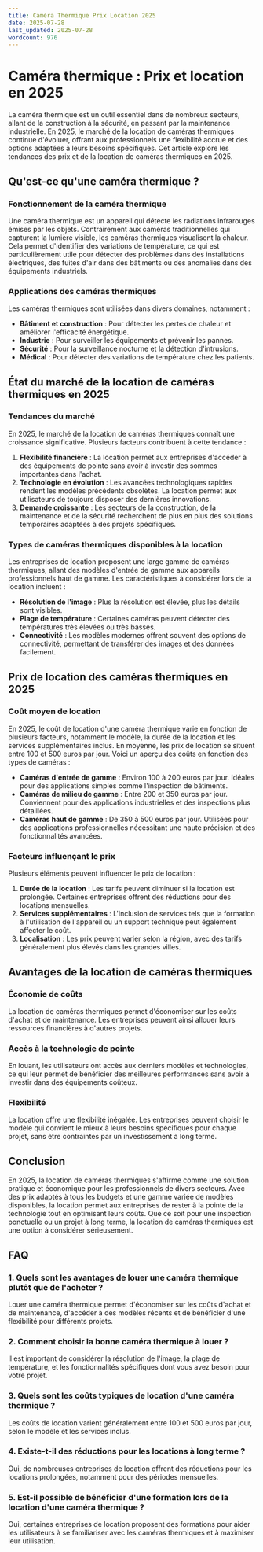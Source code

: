 ```yaml
---
title: Caméra Thermique Prix Location 2025
date: 2025-07-28
last_updated: 2025-07-28
wordcount: 976
---
```


# Caméra thermique : Prix et location en 2025

La caméra thermique est un outil essentiel dans de nombreux secteurs, allant de la construction à la sécurité, en passant par la maintenance industrielle. En 2025, le marché de la location de caméras thermiques continue d'évoluer, offrant aux professionnels une flexibilité accrue et des options adaptées à leurs besoins spécifiques. Cet article explore les tendances des prix et de la location de caméras thermiques en 2025.

## Qu'est-ce qu'une caméra thermique ?

### Fonctionnement de la caméra thermique

Une caméra thermique est un appareil qui détecte les radiations infrarouges émises par les objets. Contrairement aux caméras traditionnelles qui capturent la lumière visible, les caméras thermiques visualisent la chaleur. Cela permet d'identifier des variations de température, ce qui est particulièrement utile pour détecter des problèmes dans des installations électriques, des fuites d'air dans des bâtiments ou des anomalies dans des équipements industriels.

### Applications des caméras thermiques

Les caméras thermiques sont utilisées dans divers domaines, notamment :

- **Bâtiment et construction** : Pour détecter les pertes de chaleur et améliorer l'efficacité énergétique.
- **Industrie** : Pour surveiller les équipements et prévenir les pannes.
- **Sécurité** : Pour la surveillance nocturne et la détection d'intrusions.
- **Médical** : Pour détecter des variations de température chez les patients.

## État du marché de la location de caméras thermiques en 2025

### Tendances du marché

En 2025, le marché de la location de caméras thermiques connaît une croissance significative. Plusieurs facteurs contribuent à cette tendance :

1. **Flexibilité financière** : La location permet aux entreprises d'accéder à des équipements de pointe sans avoir à investir des sommes importantes dans l'achat.
2. **Technologie en évolution** : Les avancées technologiques rapides rendent les modèles précédents obsolètes. La location permet aux utilisateurs de toujours disposer des dernières innovations.
3. **Demande croissante** : Les secteurs de la construction, de la maintenance et de la sécurité recherchent de plus en plus des solutions temporaires adaptées à des projets spécifiques.

### Types de caméras thermiques disponibles à la location

Les entreprises de location proposent une large gamme de caméras thermiques, allant des modèles d'entrée de gamme aux appareils professionnels haut de gamme. Les caractéristiques à considérer lors de la location incluent :

- **Résolution de l'image** : Plus la résolution est élevée, plus les détails sont visibles.
- **Plage de température** : Certaines caméras peuvent détecter des températures très élevées ou très basses.
- **Connectivité** : Les modèles modernes offrent souvent des options de connectivité, permettant de transférer des images et des données facilement.

## Prix de location des caméras thermiques en 2025

### Coût moyen de location

En 2025, le coût de location d'une caméra thermique varie en fonction de plusieurs facteurs, notamment le modèle, la durée de la location et les services supplémentaires inclus. En moyenne, les prix de location se situent entre 100 et 500 euros par jour. Voici un aperçu des coûts en fonction des types de caméras :

- **Caméras d'entrée de gamme** : Environ 100 à 200 euros par jour. Idéales pour des applications simples comme l'inspection de bâtiments.
- **Caméras de milieu de gamme** : Entre 200 et 350 euros par jour. Conviennent pour des applications industrielles et des inspections plus détaillées.
- **Caméras haut de gamme** : De 350 à 500 euros par jour. Utilisées pour des applications professionnelles nécessitant une haute précision et des fonctionnalités avancées.

### Facteurs influençant le prix

Plusieurs éléments peuvent influencer le prix de location :

1. **Durée de la location** : Les tarifs peuvent diminuer si la location est prolongée. Certaines entreprises offrent des réductions pour des locations mensuelles.
2. **Services supplémentaires** : L'inclusion de services tels que la formation à l'utilisation de l'appareil ou un support technique peut également affecter le coût.
3. **Localisation** : Les prix peuvent varier selon la région, avec des tarifs généralement plus élevés dans les grandes villes.

## Avantages de la location de caméras thermiques

### Économie de coûts

La location de caméras thermiques permet d'économiser sur les coûts d'achat et de maintenance. Les entreprises peuvent ainsi allouer leurs ressources financières à d'autres projets.

### Accès à la technologie de pointe

En louant, les utilisateurs ont accès aux derniers modèles et technologies, ce qui leur permet de bénéficier des meilleures performances sans avoir à investir dans des équipements coûteux.

### Flexibilité

La location offre une flexibilité inégalée. Les entreprises peuvent choisir le modèle qui convient le mieux à leurs besoins spécifiques pour chaque projet, sans être contraintes par un investissement à long terme.

## Conclusion

En 2025, la location de caméras thermiques s'affirme comme une solution pratique et économique pour les professionnels de divers secteurs. Avec des prix adaptés à tous les budgets et une gamme variée de modèles disponibles, la location permet aux entreprises de rester à la pointe de la technologie tout en optimisant leurs coûts. Que ce soit pour une inspection ponctuelle ou un projet à long terme, la location de caméras thermiques est une option à considérer sérieusement.

## FAQ

### 1. Quels sont les avantages de louer une caméra thermique plutôt que de l'acheter ?

Louer une caméra thermique permet d'économiser sur les coûts d'achat et de maintenance, d'accéder à des modèles récents et de bénéficier d'une flexibilité pour différents projets.

### 2. Comment choisir la bonne caméra thermique à louer ?

Il est important de considérer la résolution de l'image, la plage de température, et les fonctionnalités spécifiques dont vous avez besoin pour votre projet.

### 3. Quels sont les coûts typiques de location d'une caméra thermique ?

Les coûts de location varient généralement entre 100 et 500 euros par jour, selon le modèle et les services inclus.

### 4. Existe-t-il des réductions pour les locations à long terme ?

Oui, de nombreuses entreprises de location offrent des réductions pour les locations prolongées, notamment pour des périodes mensuelles.

### 5. Est-il possible de bénéficier d'une formation lors de la location d'une caméra thermique ?

Oui, certaines entreprises de location proposent des formations pour aider les utilisateurs à se familiariser avec les caméras thermiques et à maximiser leur utilisation.